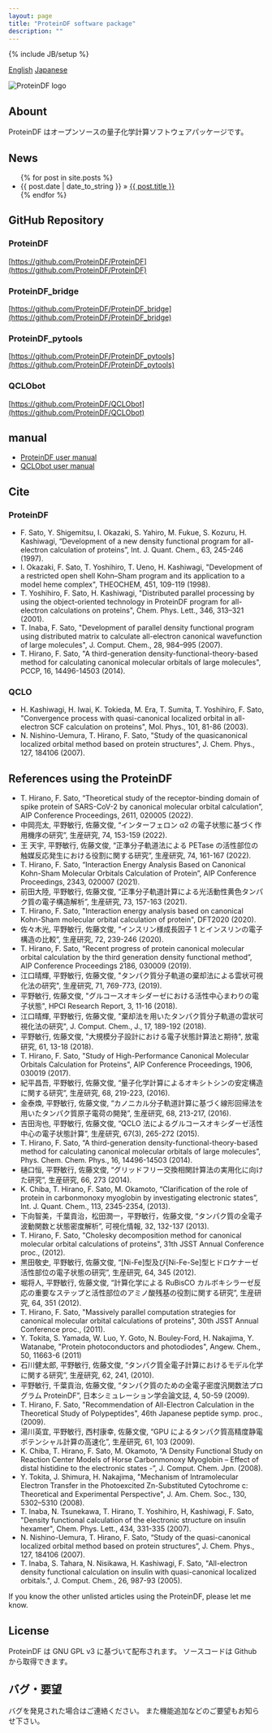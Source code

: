 ```yaml
---
layout: page
title: "ProteinDF software package"
description: ""
---
```


{% include JB/setup %}

[English](./index.html)
[Japanese](./index_j.html)

![ProteinDF logo](img/PDFLOGO.jpg "ProteinDF logo")

## Abount

ProteinDF はオープンソースの量子化学計算ソフトウェアパッケージです。

## News

<ul class="posts">
  {% for post in site.posts %}
    <li><span>{{ post.date | date_to_string }}</span> &raquo; <a href="{{ BASE_PATH }}{{ post.url }}">{{ post.title }}</a></li>  {% endfor %}
</ul>

## GitHub Repository

### ProteinDF

[https://github.com/ProteinDF/ProteinDF](https://github.com/ProteinDF/ProteinDF)

### ProteinDF_bridge

[https://github.com/ProteinDF/ProteinDF_bridge](https://github.com/ProteinDF/ProteinDF_bridge)

### ProteinDF_pytools

[https://github.com/ProteinDF/ProteinDF_pytools](https://github.com/ProteinDF/ProteinDF_pytools)

### QCLObot

[https://github.com/ProteinDF/QCLObot](https://github.com/ProteinDF/QCLObot)

## manual

- [ProteinDF user manual](http://proteindf.github.io/ProteinDF_userman/ja/index.html)
- [QCLObot user manual](http://proteindf.github.io/QCLObot/)

## Cite

### ProteinDF

- F. Sato, Y. Shigemitsu, I. Okazaki, S. Yahiro, M. Fukue, S. Kozuru, H. Kashiwagi, “Development of a new density functional program for all-electron calculation of proteins”, Int. J. Quant. Chem., 63, 245-246 (1997).
- I. Okazaki, F. Sato, T. Yoshihiro, T. Ueno, H. Kashiwagi, "Development of a restricted open shell Kohn–Sham program and its application to a model heme complex", THEOCHEM, 451, 109-119 (1998).
- T. Yoshihiro, F. Sato, H. Kashiwagi, "Distributed parallel processing by using the object-oriented technology in ProteinDF program for all-electron calculations on proteins", Chem. Phys. Lett., 346, 313–321 (2001).
- T. Inaba, F. Sato, "Development of parallel density functional program using distributed matrix to calculate all-electron canonical wavefunction of large molecules", J. Comput. Chem., 28, 984–995 (2007).
- T. Hirano, F. Sato, "A third-generation density-functional-theory-based method for calculating canonical molecular orbitals of large molecules", PCCP, 16, 14496-14503 (2014).

### QCLO

- H. Kashiwagi, H. Iwai, K. Tokieda, M. Era, T. Sumita, T. Yoshihiro, F. Sato, "Convergence process with quasi-canonical localized orbital in all-electron SCF calculation on proteins", Mol. Phys., 101, 81-86 (2003).
- N. Nishino-Uemura, T. Hirano, F. Sato, "Study of the quasicanonical localized orbital method based on protein structures", J. Chem. Phys., 127, 184106 (2007).

## References using the ProteinDF

- T. Hirano, F. Sato, “Theoretical study of the receptor-binding domain of spike protein of SARS-CoV-2 by canonical molecular orbital calculation”, AIP Conference Proceedings, 2611, 020005 (2022).
- 中岡亮太, 平野敏行, 佐藤文俊, “インターフェロン α2 の電子状態に基づく作用機序の研究”, 生産研究, 74, 153-159 (2022).
- 王 天宇, 平野敏行, 佐藤文俊, “正準分子軌道法による PETase の活性部位の触媒反応発生における役割に関する研究”, 生産研究, 74, 161-167 (2022).
- T. Hirano, F. Sato, “Interaction Energy Analysis Based on Canonical Kohn-Sham Molecular Orbitals Calculation of Protein”, AIP Conference Proceedings, 2343, 020007 (2021).
- 前田大陸, 平野敏行, 佐藤文俊, “正準分子軌道計算による光活動性黄色タンパク質の電子構造解析”, 生産研究, 73, 157-163 (2021).
- T. Hirano, F. Sato, "Interaction energy analysis based on canonical Kohn-Sham molecular orbital calculation of protein", DFT2020 (2020).
- 佐々木光, 平野敏行, 佐藤文俊, “インスリン様成長因子 1 とインスリンの電子構造の比較”, 生産研究, 72, 239-246 (2020).
- T. Hirano, F. Sato, “Recent progress of protein canonical molecular orbital calculation by the third generation density functional method”, AIP Conference Proceedings 2186, 030009 (2019).
- 江口晴輝, 平野敏行, 佐藤文俊, "タンパク質分子軌道の棄却法による雲状可視化法の研究", 生産研究, 71, 769-773, (2019).
- 平野敏行, 佐藤文俊, "グルコースオキシダーゼにおける活性中心まわりの電子状態", HPCI Research Report, 3, 11-16 (2018).
- 江口晴輝, 平野敏行, 佐藤文俊, "棄却法を用いたタンパク質分子軌道の雲状可視化法の研究", J. Comput. Chem., J., 17, 189-192 (2018).
- 平野敏行, 佐藤文俊, "大規模分子設計における電子状態計算法と期待", 放電研究, 61, 13-18 (2018).
- T. Hirano, F. Sato, "Study of High-Performance Canonical Molecular Orbitals Calculation for Proteins", AIP Conference Proceedings, 1906, 030019 (2017).
- 紀平昌吾, 平野敏行, 佐藤文俊, “量子化学計算によるオキシトシンの安定構造に関する研究”, 生産研究, 68, 219-223, (2016).
- 金泰煥, 平野敏行, 佐藤文俊, “カノニカル分子軌道計算に基づく線形回帰法を用いたタンパク質原子電荷の開発”, 生産研究, 68, 213-217, (2016).
- 吉田洵也, 平野敏行, 佐藤文俊, “QCLO 法によるグルコースオキシダーゼ活性中心の電子状態計算”, 生産研究, 67(3), 265-272 (2015).
- T. Hirano, F. Sato, “A third-generation density-functional-theory-based method for calculating canonical molecular orbitals of large molecules”, Phys. Chem. Chem. Phys., 16, 14496-14503 (2014).
- 樋口恒, 平野敏行, 佐藤文俊, “グリッドフリー交換相関計算法の実用化に向けた研究”, 生産研究, 66, 273 (2014).
- K. Chiba, T. Hirano, F. Sato, M. Okamoto, “Clarification of the role of protein in carbonmonoxy myoglobin by investigating electronic states”, Int. J. Quant. Chem., 113, 2345-2354, (2013).
- 下向智美，千葉貢治，松田潤一，平野敏行，佐藤文俊, “タンパク質の全電子波動関数と状態密度解析”, 可視化情報, 32, 132-137 (2013).
- T. Hirano, F. Sato, "Cholesky decomposition method for canonical molecular orbital calculations of proteins", 31th JSST Annual Conference proc., (2012).
- 黒田敬史, 平野敏行, 佐藤文俊, “[Ni-Fe]型及び[Ni-Fe-Se]型ヒドロケナーゼ活性部位の電子状態の研究”, 生産研究, 64, 345 (2012).
- 堀将人, 平野敏行, 佐藤文俊, “計算化学による RuBisCO カルボキシラーゼ反応の重要なステップと活性部位のアミノ酸残基の役割に関する研究”, 生産研究, 64, 351 (2012).
- T. Hirano, F. Sato, "Massively parallel computation strategies for canonical molecular orbital calculations of proteins", 30th JSST Annual Conference proc., (2011).
- Y. Tokita, S. Yamada, W. Luo, Y. Goto, N. Bouley-Ford, H. Nakajima, Y. Watanabe, "Protein photoconductors and photodiodes", Angew. Chem., 50, 11663-6 (2011)
- 石川健太郎, 平野敏行, 佐藤文俊, “タンパク質全電子計算におけるモデル化学に関する研究”, 生産研究, 62, 241, (2010).
- 平野敏行, 千葉貢治, 佐藤文俊, “タンパク質のための全電子密度汎関数法プログラム ProteinDF”, 日本シミュレーション学会論文誌, 4, 50-59 (2009).
- T. Hirano, F. Sato, "Recommendation of All-Electron Calculation in the Theoretical Study of Polypeptides", 46th Japanese peptide symp. proc., (2009).
- 湯川英宜, 平野敏行, 西村康幸, 佐藤文俊, “GPU によるタンパク質高精度静電ポテンシャル計算の高速化”, 生産研究, 61, 103 (2009).
- K. Chiba, T. Hirano, F. Sato, M. Okamoto, “A Density Functional Study on Reaction Center Models of Horse Carbonmonoxy Myoglobin – Effect of distal histidine to the electronic states -”, J. Comput. Chem. Jpn. (2008).
- Y. Tokita, J. Shimura, H. Nakajima, "Mechanism of Intramolecular Electron Transfer in the Photoexcited Zn-Substituted Cytochrome c: Theoretical and Experimental Perspective", J. Am. Chem. Soc., 130, 5302–5310 (2008).
- T. Inaba, N. Tsunekawa, T. Hirano, T. Yoshihiro, H, Kashiwagi, F. Sato, "Density functional calculation of the electronic structure on insulin hexamer", Chem. Phys. Lett., 434, 331-335 (2007).
- N. Nishino-Uemura, T. Hirano, F. Sato, “Study of the quasi-canonical localized orbital method based on protein structures”, J. Chem. Phys., 127, 184106 (2007).
- T. Inaba, S. Tahara, N. Nisikawa, H. Kashiwagi, F. Sato, "All-electron density functional calculation on insulin with quasi-canonical localized orbitals.", J. Comput. Chem., 26, 987-93 (2005).

If you know the other unlisted articles using the ProteinDF, please let me know.

## License

ProteinDF は GNU GPL v3 に基づいて配布されます。
ソースコードは Github から取得できます。

## バグ・要望

バグを発見された場合はご連絡ください。
また機能追加などのご要望もお知らせ下さい。
